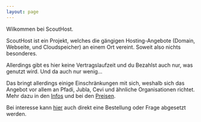 ```yaml
---
layout: page
---
```


Wilkommen bei ScoutHost.

ScoutHost ist ein Projekt, welches die gängigen Hosting-Angebote (Domain, Webseite, und Cloudspeicher) an einem Ort vereint.
Soweit also nichts besonderes.

Allerdings gibt es hier keine Vertragslaufzeit und du Bezahlst auch nur, was genutzt wird. Und da auch nur wenig...

Das bringt allerdings einige Einschränkungen mit sich, weshalb sich das Angebot vor allem an Pfadi, Jubla, Cevi und ähnliche Organisationen richtet. Mehr dazu in den <a href="/info">Infos</a> und bei den <a href="/pricing">Preisen</a>.

Bei interesse kann <a href="/request">hier</a> auch direkt eine Bestellung oder Frage abgesetzt werden.

